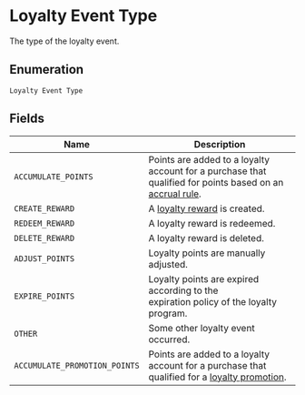 
# Loyalty Event Type

The type of the loyalty event.

## Enumeration

`Loyalty Event Type`

## Fields

| Name | Description |
|  --- | --- |
| `ACCUMULATE_POINTS` | Points are added to a loyalty account for a purchase that<br>qualified for points based on an [accrual rule](../../doc/models/loyalty-program-accrual-rule.md). |
| `CREATE_REWARD` | A [loyalty reward](../../doc/models/loyalty-reward.md) is created. |
| `REDEEM_REWARD` | A loyalty reward is redeemed. |
| `DELETE_REWARD` | A loyalty reward is deleted. |
| `ADJUST_POINTS` | Loyalty points are manually adjusted. |
| `EXPIRE_POINTS` | Loyalty points are expired according to the<br>expiration policy of the loyalty program. |
| `OTHER` | Some other loyalty event occurred. |
| `ACCUMULATE_PROMOTION_POINTS` | Points are added to a loyalty account for a purchase that<br>qualified for a [loyalty promotion](../../doc/models/loyalty-promotion.md). |

